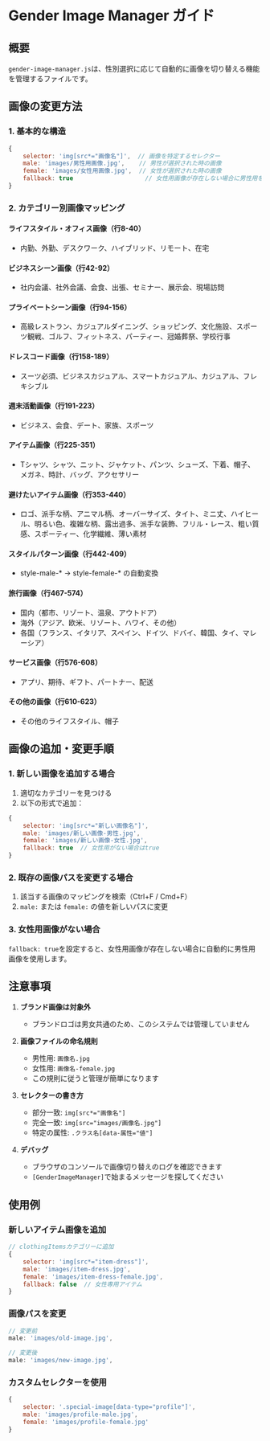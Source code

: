 # Gender Image Manager ガイド

## 概要
`gender-image-manager.js`は、性別選択に応じて自動的に画像を切り替える機能を管理するファイルです。

## 画像の変更方法

### 1. 基本的な構造
```javascript
{
    selector: 'img[src*="画像名"]',  // 画像を特定するセレクター
    male: 'images/男性用画像.jpg',    // 男性が選択された時の画像
    female: 'images/女性用画像.jpg',  // 女性が選択された時の画像
    fallback: true                    // 女性用画像が存在しない場合に男性用を使用（オプション）
}
```

### 2. カテゴリー別画像マッピング

#### ライフスタイル・オフィス画像（行8-40）
- 内勤、外勤、デスクワーク、ハイブリッド、リモート、在宅

#### ビジネスシーン画像（行42-92）
- 社内会議、社外会議、会食、出張、セミナー、展示会、現場訪問

#### プライベートシーン画像（行94-156）
- 高級レストラン、カジュアルダイニング、ショッピング、文化施設、スポーツ観戦、ゴルフ、フィットネス、パーティー、冠婚葬祭、学校行事

#### ドレスコード画像（行158-189）
- スーツ必須、ビジネスカジュアル、スマートカジュアル、カジュアル、フレキシブル

#### 週末活動画像（行191-223）
- ビジネス、会食、デート、家族、スポーツ

#### アイテム画像（行225-351）
- Tシャツ、シャツ、ニット、ジャケット、パンツ、シューズ、下着、帽子、メガネ、時計、バッグ、アクセサリー

#### 避けたいアイテム画像（行353-440）
- ロゴ、派手な柄、アニマル柄、オーバーサイズ、タイト、ミニ丈、ハイヒール、明るい色、複雑な柄、露出過多、派手な装飾、フリル・レース、粗い質感、スポーティー、化学繊維、薄い素材

#### スタイルパターン画像（行442-409）
- style-male-* → style-female-* の自動変換

#### 旅行画像（行467-574）
- 国内（都市、リゾート、温泉、アウトドア）
- 海外（アジア、欧米、リゾート、ハワイ、その他）
- 各国（フランス、イタリア、スペイン、ドイツ、ドバイ、韓国、タイ、マレーシア）

#### サービス画像（行576-608）
- アプリ、期待、ギフト、パートナー、配送

#### その他の画像（行610-623）
- その他のライフスタイル、帽子

## 画像の追加・変更手順

### 1. 新しい画像を追加する場合

1. 適切なカテゴリーを見つける
2. 以下の形式で追加：
```javascript
{
    selector: 'img[src*="新しい画像名"]',
    male: 'images/新しい画像-男性.jpg',
    female: 'images/新しい画像-女性.jpg',
    fallback: true  // 女性用がない場合はtrue
}
```

### 2. 既存の画像パスを変更する場合

1. 該当する画像のマッピングを検索（Ctrl+F / Cmd+F）
2. `male:` または `female:` の値を新しいパスに変更

### 3. 女性用画像がない場合

`fallback: true`を設定すると、女性用画像が存在しない場合に自動的に男性用画像を使用します。

## 注意事項

1. **ブランド画像は対象外**
   - ブランドロゴは男女共通のため、このシステムでは管理していません

2. **画像ファイルの命名規則**
   - 男性用: `画像名.jpg`
   - 女性用: `画像名-female.jpg`
   - この規則に従うと管理が簡単になります

3. **セレクターの書き方**
   - 部分一致: `img[src*="画像名"]`
   - 完全一致: `img[src="images/画像名.jpg"]`
   - 特定の属性: `.クラス名[data-属性="値"]`

4. **デバッグ**
   - ブラウザのコンソールで画像切り替えのログを確認できます
   - `[GenderImageManager]`で始まるメッセージを探してください

## 使用例

### 新しいアイテム画像を追加
```javascript
// clothingItemsカテゴリーに追加
{
    selector: 'img[src*="item-dress"]',
    male: 'images/item-dress.jpg',
    female: 'images/item-dress-female.jpg',
    fallback: false  // 女性専用アイテム
}
```

### 画像パスを変更
```javascript
// 変更前
male: 'images/old-image.jpg',

// 変更後
male: 'images/new-image.jpg',
```

### カスタムセレクターを使用
```javascript
{
    selector: '.special-image[data-type="profile"]',
    male: 'images/profile-male.jpg',
    female: 'images/profile-female.jpg'
}
```